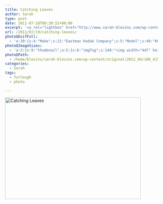 ```yaml
---
title: Catching Leaves
author: Sarah
type: post
date: 2011-07-20T00:30:53+00:00
excerpt: '<a rel="lightbox" href="http://www.sarah-blevins.com/wp-content/main/2012_04/100_4156.jpg" title="Catching Leaves"><img width="447" height="335" alt="Catching Leaves" src="/images/original/2012_04/100_4156.jpg" class="photoQexcerpt photoQLinkImg" /></a>'
url: /2011/07/19/catching-leaves/
photoQExifFull:
  - 'a:39:{s:4:"Make";s:21:"Eastman Kodak Company";s:5:"Model";s:40:"KODAK EASYSHARE C813 ZOOM DIGITAL CAMERA";s:11:"Orientation";s:17:"1: Normal (0 deg)";s:11:"xResolution";s:27:"480 dots per ResolutionUnit";s:11:"yResolution";s:27:"480 dots per ResolutionUnit";s:14:"ResolutionUnit";s:4:"Inch";s:8:"Software";s:40:"KODAK EASYSHARE C813 ZOOM DIGITAL CAMERA";s:12:"ExposureTime";s:16:"8955/1000000 sec";s:7:"FNumber";s:5:"f/4.3";s:15:"ExposureProgram";s:7:"Program";s:15:"ISOSpeedRatings";s:3:"200";s:11:"ExifVersion";s:12:"version 2.21";s:16:"DateTimeOriginal";s:19:"2011:07:19 17:30:53";s:17:"DateTimedigitized";s:19:"2011:07:19 17:30:53";s:17:"ShutterSpeedValue";s:9:"1/111 sec";s:13:"ApertureValue";s:5:"f/4.3";s:17:"ExposureBiasValue";s:4:"0 EV";s:16:"MaxApertureValue";s:5:"f/4.3";s:12:"MeteringMode";s:13:"Multi-Segment";s:11:"LightSource";s:15:"Unknown or Auto";s:5:"Flash";s:16:"Flash, Auto-Mode";s:11:"FocalLength";s:7:"14.3 mm";s:15:"FlashPixVersion";s:9:"version 1";s:10:"ColorSpace";s:4:"sRGB";s:14:"ExifImageWidth";s:11:"3296 pixels";s:15:"ExifImageHeight";s:11:"2472 pixels";s:13:"ExposureIndex";s:3:"200";s:13:"SensingMethod";s:35:"Unknown: One Chip Color Area Sensor";s:10:"FileSource";s:20:"Digital Still Camera";s:9:"SceneType";s:21:"Directly Photographed";s:12:"ExposureMode";s:1:"0";s:12:"WhiteBalance";s:1:"0";s:16:"DigitalZoomRatio";s:1:"0";s:16:"SceneCaptureMode";s:1:"0";s:11:"GainControl";s:1:"2";s:8:"Contrast";s:1:"0";s:10:"Saturation";s:1:"0";s:9:"Sharpness";s:1:"0";s:20:"FocalLength35mmEquiv";s:0:"";}'
photoQImageSizes:
  - 'a:3:{s:9:"thumbnail";a:5:{s:6:"imgTag";s:149:"<img width="447" height="335" alt="Catching Leaves" src="/images/original/2012_04/100_4156.jpg" class="PhotoQImg" />";s:6:"imgUrl";s:70:"/images/original/2012_04/100_4156.jpg";s:7:"imgPath";s:73:"/home/blevins/sarah-blevins.com/wp-content/thumbnail/2012_04/100_4156.jpg";s:8:"imgWidth";s:3:"447";s:9:"imgHeight";s:3:"335";}s:4:"main";a:5:{s:6:"imgTag";s:144:"<img width="700" height="525" alt="Catching Leaves" src="http://www.sarah-blevins.com/wp-content/main/2012_04/100_4156.jpg" class="PhotoQImg" />";s:6:"imgUrl";s:65:"http://www.sarah-blevins.com/wp-content/main/2012_04/100_4156.jpg";s:7:"imgPath";s:68:"/home/blevins/sarah-blevins.com/wp-content/main/2012_04/100_4156.jpg";s:8:"imgWidth";s:3:"700";s:9:"imgHeight";s:3:"525";}s:8:"original";a:5:{s:6:"imgTag";s:150:"<img width="3296" height="2472" alt="Catching Leaves" src="/images/original/2012_04/100_4156.jpg" class="PhotoQImg" />";s:6:"imgUrl";s:69:"/images/original/2012_04/100_4156.jpg";s:7:"imgPath";s:72:"/home/blevins/sarah-blevins.com/wp-content/original/2012_04/100_4156.jpg";s:8:"imgWidth";s:4:"3296";s:9:"imgHeight";s:4:"2472";}}'
photoQPath:
  - /home/blevins/sarah-blevins.com/wp-content/original/2012_04/100_4156.jpg
categories:
  - Sarah
tags:
  - furlough
  - photo

---
```

<a rel="lightbox" href="/images/original/2012_04/100_4156.jpg" title="Catching Leaves"><img width="447" height="335" alt="Catching Leaves" src="/images/original/2012_04/100_4156.jpg" class="photoQcontent photoQLinkImg" /></a>

<div class="photoQDescr">
</div>
